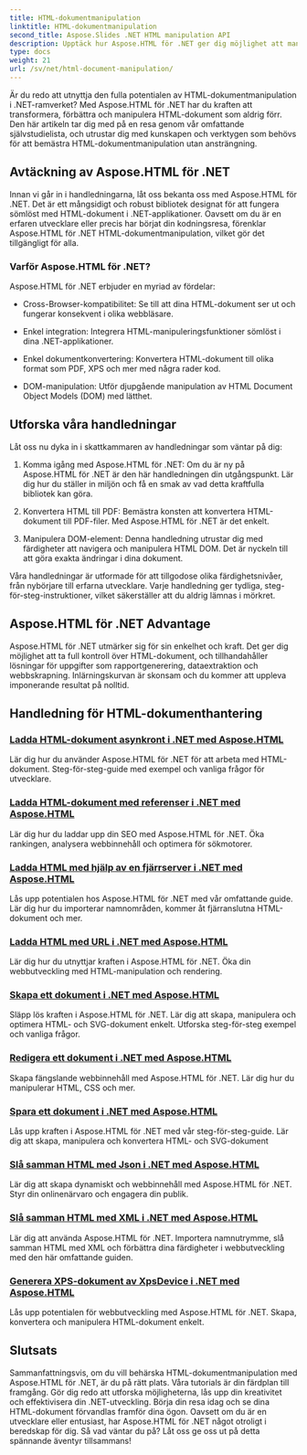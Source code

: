 ```yaml
---
title: HTML-dokumentmanipulation
linktitle: HTML-dokumentmanipulation
second_title: Aspose.Slides .NET HTML manipulation API
description: Upptäck hur Aspose.HTML för .NET ger dig möjlighet att manipulera HTML-dokument effektivt. Utforska självstudier som guidar dig genom processen.
type: docs
weight: 21
url: /sv/net/html-document-manipulation/
---
```


Är du redo att utnyttja den fulla potentialen av HTML-dokumentmanipulation i .NET-ramverket? Med Aspose.HTML för .NET har du kraften att transformera, förbättra och manipulera HTML-dokument som aldrig förr. Den här artikeln tar dig med på en resa genom vår omfattande självstudielista, och utrustar dig med kunskapen och verktygen som behövs för att bemästra HTML-dokumentmanipulation utan ansträngning.

## Avtäckning av Aspose.HTML för .NET

Innan vi går in i handledningarna, låt oss bekanta oss med Aspose.HTML för .NET. Det är ett mångsidigt och robust bibliotek designat för att fungera sömlöst med HTML-dokument i .NET-applikationer. Oavsett om du är en erfaren utvecklare eller precis har börjat din kodningsresa, förenklar Aspose.HTML för .NET HTML-dokumentmanipulation, vilket gör det tillgängligt för alla.

### Varför Aspose.HTML för .NET?

Aspose.HTML för .NET erbjuder en myriad av fördelar:

- Cross-Browser-kompatibilitet: Se till att dina HTML-dokument ser ut och fungerar konsekvent i olika webbläsare.

- Enkel integration: Integrera HTML-manipuleringsfunktioner sömlöst i dina .NET-applikationer.

- Enkel dokumentkonvertering: Konvertera HTML-dokument till olika format som PDF, XPS och mer med några rader kod.

- DOM-manipulation: Utför djupgående manipulation av HTML Document Object Models (DOM) med lätthet.

## Utforska våra handledningar

Låt oss nu dyka in i skattkammaren av handledningar som väntar på dig:

1. Komma igång med Aspose.HTML för .NET: Om du är ny på Aspose.HTML för .NET är den här handledningen din utgångspunkt. Lär dig hur du ställer in miljön och få en smak av vad detta kraftfulla bibliotek kan göra.

2. Konvertera HTML till PDF: Bemästra konsten att konvertera HTML-dokument till PDF-filer. Med Aspose.HTML för .NET är det enkelt.

3. Manipulera DOM-element: Denna handledning utrustar dig med färdigheter att navigera och manipulera HTML DOM. Det är nyckeln till att göra exakta ändringar i dina dokument.

Våra handledningar är utformade för att tillgodose olika färdighetsnivåer, från nybörjare till erfarna utvecklare. Varje handledning ger tydliga, steg-för-steg-instruktioner, vilket säkerställer att du aldrig lämnas i mörkret.

## Aspose.HTML för .NET Advantage

Aspose.HTML för .NET utmärker sig för sin enkelhet och kraft. Det ger dig möjlighet att ta full kontroll över HTML-dokument, och tillhandahåller lösningar för uppgifter som rapportgenerering, dataextraktion och webbskrapning. Inlärningskurvan är skonsam och du kommer att uppleva imponerande resultat på nolltid.

## Handledning för HTML-dokumenthantering
### [Ladda HTML-dokument asynkront i .NET med Aspose.HTML](./load-html-doc-asynchronously/)
Lär dig hur du använder Aspose.HTML för .NET för att arbeta med HTML-dokument. Steg-för-steg-guide med exempel och vanliga frågor för utvecklare.
### [Ladda HTML-dokument med referenser i .NET med Aspose.HTML](./load-html-doc-with-credentials/)
Lär dig hur du laddar upp din SEO med Aspose.HTML för .NET. Öka rankingen, analysera webbinnehåll och optimera för sökmotorer.
### [Ladda HTML med hjälp av en fjärrserver i .NET med Aspose.HTML](./load-html-using-remote-server/)
Lås upp potentialen hos Aspose.HTML för .NET med vår omfattande guide. Lär dig hur du importerar namnområden, kommer åt fjärranslutna HTML-dokument och mer.
### [Ladda HTML med URL i .NET med Aspose.HTML](./load-html-using-url/)
Lär dig hur du utnyttjar kraften i Aspose.HTML för .NET. Öka din webbutveckling med HTML-manipulation och rendering.
### [Skapa ett dokument i .NET med Aspose.HTML](./creating-a-document/)
Släpp lös kraften i Aspose.HTML för .NET. Lär dig att skapa, manipulera och optimera HTML- och SVG-dokument enkelt. Utforska steg-för-steg exempel och vanliga frågor.
### [Redigera ett dokument i .NET med Aspose.HTML](./editing-a-document/)
Skapa fängslande webbinnehåll med Aspose.HTML för .NET. Lär dig hur du manipulerar HTML, CSS och mer.
### [Spara ett dokument i .NET med Aspose.HTML](./saving-a-document/)
Lås upp kraften i Aspose.HTML för .NET med vår steg-för-steg-guide. Lär dig att skapa, manipulera och konvertera HTML- och SVG-dokument
### [Slå samman HTML med Json i .NET med Aspose.HTML](./merge-html-with-json/)
Lär dig att skapa dynamiskt och webbinnehåll med Aspose.HTML för .NET. Styr din onlinenärvaro och engagera din publik.
### [Slå samman HTML med XML i .NET med Aspose.HTML](./merge-html-with-xml/)
Lär dig att använda Aspose.HTML för .NET. Importera namnutrymme, slå samman HTML med XML och förbättra dina färdigheter i webbutveckling med den här omfattande guiden.
### [Generera XPS-dokument av XpsDevice i .NET med Aspose.HTML](./generate-xps-documents-by-xpsdevice/)
Lås upp potentialen för webbutveckling med Aspose.HTML för .NET. Skapa, konvertera och manipulera HTML-dokument enkelt.

## Slutsats

Sammanfattningsvis, om du vill behärska HTML-dokumentmanipulation med Aspose.HTML för .NET, är du på rätt plats. Våra tutorials är din färdplan till framgång. Gör dig redo att utforska möjligheterna, lås upp din kreativitet och effektivisera din .NET-utveckling. Börja din resa idag och se dina HTML-dokument förvandlas framför dina ögon. Oavsett om du är en utvecklare eller entusiast, har Aspose.HTML för .NET något otroligt i beredskap för dig. Så vad väntar du på? Låt oss ge oss ut på detta spännande äventyr tillsammans!